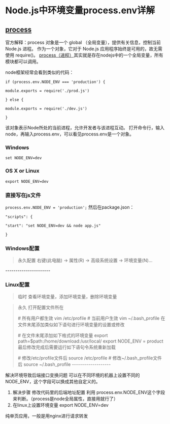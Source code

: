 # Node.js中环境变量process.env详解



## [process](http://nodejs.cn/api/process.html)


官方解释：process 对象是一个 global （全局变量），提供有关信息，控制当前 Node.js 进程。
作为一个对象，它对于 Node.js 应用程序始终是可用的，故无需使用 require()。
[process（进程）](http://nodejs.cn/api/process.html#process_process_env)其实就是存在nodejs中的一个全局变量，所有模块都可以调用。


node框架经常会看到类似的代码：

```
if (process.env.NODE_ENV === 'production') {

module.exports = require('./prod.js')

} else {

module.exports = require('./dev.js')

}

```

该对象表示Node所处的当前进程，允许开发者与该进程互动。
打开命令行，输入node，再输入process.env，可以看见process.env是一个对象。

### Windows

`set NODE_ENV=dev`

### OS X or Linux

`export NODE_ENV=dev`

### 直接写在js文件

`process.env.NODE_ENV = 'production';`
然后在package.json：

```
"scripts": {

"start": "set NODE_ENV=dev && node app.js"

}

```



### Windows配置

> 永久配置
> 右键(此电脑) -> 属性(R) -> 高级系统设置 -> 环境变量(N)...

\----------------------

### Linux配置

> 临时
> 查看环境变量，添加环境变量，删除环境变量

> 永久
> 打开配置文件所在
>
> \# 所有用户都生效
> vim /etc/profile
> \# 当前用户生效
> vim ~/.bash_profile
> 在文件末尾添加类似如下语句进行环境变量的设置或修改
>
> \# 在文件末尾添加如下格式的环境变量
> export path=$path:/home/download:/usr/local/
> export NODE_ENV = product
> 最后修改完成后需要运行如下语句令系统重新加载
>
> \# 修改/etc/profile文件后
> source /etc/profile
> \# 修改~/.bash_profile文件后
> source ~/.bash_profile
> \-------------------

解决环境导致后端接口变换问题
可以在不同环境的机器上设置不同的 NODE_ENV，这个字段可以换成其他自定义的。

1. 解决步骤
   修改代码里的后端地址配置
   利用 process.env.NODE_ENV这个字段来判断。（process是node全局属性，直接用就行了）
2. 在linux上设置环境变量
   export NODE_ENV=dev

纯单页应用，一般是用nginx进行请求转发